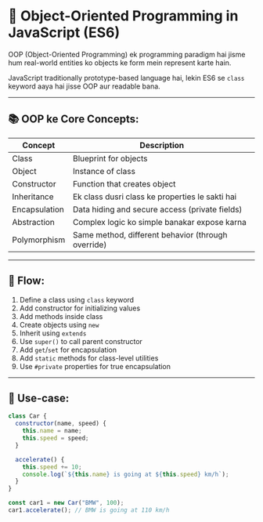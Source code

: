 # 🔹 Object-Oriented Programming in JavaScript (ES6)

OOP (Object-Oriented Programming) ek programming paradigm hai jisme hum real-world entities ko objects ke form mein represent karte hain.

JavaScript traditionally prototype-based language hai, lekin ES6 se `class` keyword aaya hai jisse OOP aur readable bana.

---

## 📚  OOP ke Core Concepts:

| Concept        | Description |
|----------------|-------------|
| Class          | Blueprint for objects |
| Object         | Instance of class |
| Constructor    | Function that creates object |
| Inheritance    | Ek class dusri class ke properties le sakti hai |
| Encapsulation  | Data hiding and secure access (private fields) |
| Abstraction    | Complex logic ko simple banakar expose karna |
| Polymorphism   | Same method, different behavior (through override) |

---

## 🔀 Flow:

1. Define a class using `class` keyword
2. Add constructor for initializing values
3. Add methods inside class
4. Create objects using `new`
5. Inherit using `extends`
6. Use `super()` to call parent constructor
7. Add `get`/`set` for encapsulation
8. Add `static` methods for class-level utilities
9. Use `#private` properties for true encapsulation

---

## 🧠 Use-case:

```js
class Car {
  constructor(name, speed) {
    this.name = name;
    this.speed = speed;
  }

  accelerate() {
    this.speed += 10;
    console.log(`${this.name} is going at ${this.speed} km/h`);
  }
}

const car1 = new Car("BMW", 100);
car1.accelerate(); // BMW is going at 110 km/h
```

